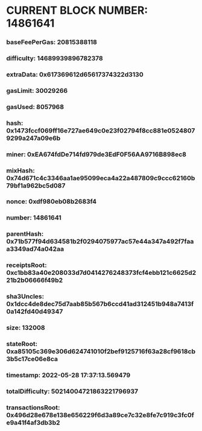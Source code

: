 # CURRENT BLOCK NUMBER: 14861641

### baseFeePerGas: 20815388118
### difficulty: 14689939896782378
### extraData: 0x617369612d65617374322d3130
### gasLimit: 30029266
### gasUsed: 8057968
### hash: 0x1473fccf069ff16e727ae649c0e23f02794f8cc881e05248079299a247a09e6b
### miner: 0xEA674fdDe714fd979de3EdF0F56AA9716B898ec8
### mixHash: 0x74d671c4c3346aa1ae95099eca4a22a487809c9ccc62160b79bf1a962bc5d087
### nonce: 0xdf980eb08b2683f4
### number: 14861641
### parentHash: 0x71b577f94d634581b2f0294075977ac57e44a347a492f7faaa3349ad74a042aa
### receiptsRoot: 0xc1bb83a40e208033d7d0414276248373fcf4ebb121c6625d221b2b06666f49b2
### sha3Uncles: 0x1dcc4de8dec75d7aab85b567b6ccd41ad312451b948a7413f0a142fd40d49347
### size: 132008
### stateRoot: 0xa85105c369e306d624741010f2bef9125716f63a28cf9618cb3b5c17ce06e8ca
### timestamp: 2022-05-28 17:37:13.569479
### totalDifficulty: 50214004721863221796937
### transactionsRoot: 0x496d28e678e138e656229f6d3a89ce7c32e8fe7c919c3fc0fe9a41f4af3db3b2
